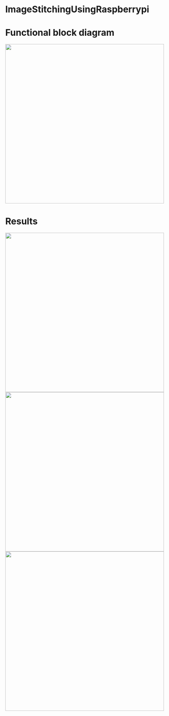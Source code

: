 # ImageStitchingUsingRaspberrypi
# Functional block diagram

<img src="https://github.com/user-attachments/assets/db5e9ff8-2b53-45c7-80e8-0c066e2e252a" width="500">

# Results
<img src="https://github.com/user-attachments/assets/7e1785d6-b7be-4da0-b90b-9e4458dabda8" width="500"><img src="https://github.com/user-attachments/assets/c2d14c68-1934-430c-95ec-cf4a5b58ca5d" width="500"><img src="https://github.com/user-attachments/assets/2aa132ef-c94d-409e-b736-f67af81576b7" width="500">


